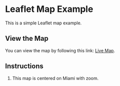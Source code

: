 # Leaflet Map Example
This is a simple Leaflet map example. 
## View the Map
You can view the map by following this link: [Live Map](https://www.google.com/maps/@25.7857623,-80.3309448,11.48z?entry=ttu&g_ep=EgoyMDI0MDkxNi4wIKXMDSoASAFQAw%3D%3D).
## Instructions
1. This map is centered on Miami with zoom. 
